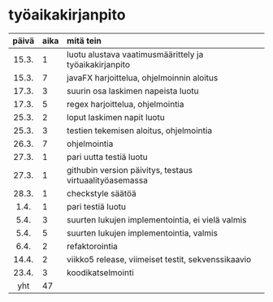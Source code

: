 # työaikakirjanpito

| päivä | aika | mitä tein  |
| :----:|:-----| :-----|
| 15.3. | 1   | luotu alustava vaatimusmäärittely ja työaikakirjanpito |
| 15.3. | 7   | javaFX harjoittelua, ohjelmoinnin aloitus |
| 17.3. | 3   | suurin osa laskimen napeista luotu |
| 17.3. | 5  | regex harjoittelua, ohjelmointia |
| 25.3. | 2 | loput laskimen napit luotu |
| 25.3. | 3 | testien tekemisen aloitus, ohjelmointia |
| 26.3. | 7 | ohjelmointia |
| 27.3. | 1 | pari uutta testiä luotu |
| 27.3. | 1 | githubin version päivitys, testaus virtuaalityöasemassa |
| 28.3. | 1 | checkstyle säätöä |
| 1.4. | 1 | pari testiä luotu |
| 5.4. | 3 | suurten lukujen implementointia, ei vielä valmis |
| 5.4. | 5 | suurten lukujen implementointia, valmis |
| 6.4. | 2 | refaktorointia |
| 14.4. | 2 | viikko5 release, viimeiset testit, sekvenssikaavio |
| 23.4. | 3 | koodikatselmointi |
| yht   | 47 | | 
